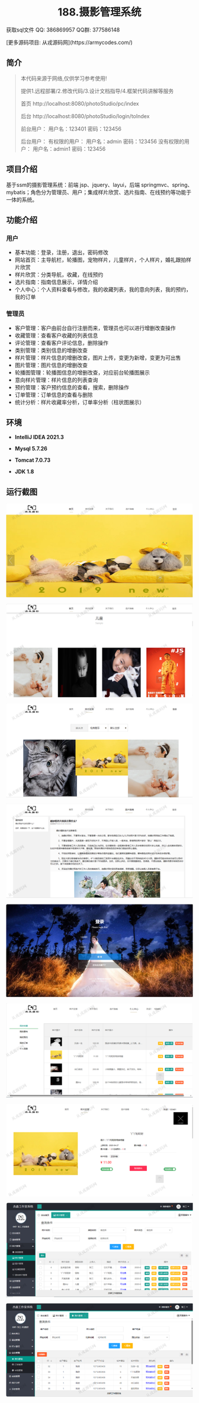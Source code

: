 <p><h1 align="center">188.摄影管理系统</h1></p>

<p> 获取sql文件 QQ: 386869957 QQ群: 377586148 </p>
<p> [更多源码项目: 从戎源码网](https://armycodes.com/) </p>

## 简介

> 本代码来源于网络,仅供学习参考使用!
>
> 提供1.远程部署/2.修改代码/3.设计文档指导/4.框架代码讲解等服务
> 
> 首页  http://localhost:8080/photoStudio/pc/index
> 
> 后台  http://localhost:8080/photoStudio/login/toIndex
> 
> 前台用户： 用户名：123401 密码：123456
> 
> 后台用户： 有权限的用户： 用户名：admin 密码：123456 没有权限的用户： 用户名：admin1 密码：123456
> 

## 项目介绍
基于ssm的摄影管理系统：前端 jsp、jquery、layui，后端 springmvc、spring、mybatis；角色分为管理员、用户；集成样片欣赏、选片指南、在线预约等功能于一体的系统。

## 功能介绍

### 用户

- 基本功能：登录，注册，退出，密码修改
- 网站首页：主导航栏，轮播图，宠物样片，儿童样片，个人样片，婚礼跟拍样片欣赏
- 样片欣赏：分类导航，收藏，在线预约
- 选片指南：指南信息展示，详情介绍
- 个人中心：个人资料查看与修改，我的收藏列表，我的意向列表，我的预约，我的订单

### 管理员

- 客户管理：客户由前台自行注册而来，管理员也可以进行增删改查操作
- 收藏管理：查看客户收藏的列表信息
- 评论管理：查看客户评论信息，删除操作
- 类别管理：类别信息的增删改查
- 样片管理：样片信息的增删改查，图片上传，变更为新增，变更为可出售
- 图片管理：图片信息的增删改查
- 轮播图管理：轮播图信息的增删改查，对应前台轮播图展示
- 意向样片管理：样片信息的列表查询
- 预约管理：客户预约信息的查看，搜索，删除操作
- 订单管理：订单信息的查看与删除
- 统计分析：样片收藏率分析，订单率分析（柱状图展示）

## 环境

- <b>IntelliJ IDEA 2021.3</b>

- <b>Mysql 5.7.26</b>

- <b>Tomcat 7.0.73</b>

- <b>JDK 1.8</b>

## 运行截图

![](screenshot/1.png)

![](screenshot/2.png)

![](screenshot/3.png)

![](screenshot/4.png)

![](screenshot/5.png)

![](screenshot/6.png)

![](screenshot/7.png)

![](screenshot/8.png)

![](screenshot/9.png)